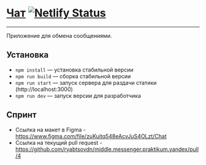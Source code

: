 # [Чат](https://rdn-chat.netlify.app/) [![Netlify Status](https://api.netlify.com/api/v1/badges/29386ef8-4432-40cf-b2ff-bf718480c607/deploy-status)](https://app.netlify.com/sites/rdn-chat/deploys)
---

Приложение для обмена сообщениями.

## Установка

- `npm install` — установка стабильной версии
- `npm run build` — сборка стабильной версии
- `npm run start` — запуск сервера для раздачи статики (http://localhost:3000)
- `npm run dev` — запуск версии для разработчика

## Спринт

- Ссылка на макет в Figma - https://www.figma.com/file/zuKuitq548eAcvJuS4OLzt/Chat
- Ссылка на текущий pull request - https://github.com/ryabtsovdn/middle.messenger.praktikum.yandex/pull/4
